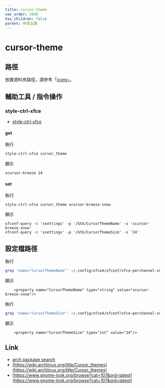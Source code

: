 ```yaml
---
title: cursor-theme
nav_order: 2040
has_children: false
parent: 佈景主題
---
```



# cursor-theme


## 路徑

放置資料夾路徑，請參考「[icons](https://samwhelp.github.io/note-about-ubuntu/read/theme.html#icons)」。


## 輔助工具 / 指令操作


### style-ctrl-xfce

* [style-ctrl-xfce](https://samwhelp.github.io/note-about-manjaro/read/project/style-xfce/style-ctrl-xfce.html)


#### get

執行

``` sh
style-ctrl-xfce cursor_theme
```

顯示

```
xcursor-breeze 24
```

#### set

執行

```
style-ctrl-xfce cursor_theme xcursor-breeze-snow
```

顯示

```
xfconf-query -c 'xsettings' -p '/Gtk/CursorThemeName' -s 'xcursor-breeze-snow'
xfconf-query -c 'xsettings' -p '/Gtk/CursorThemeSize' -s '24'
```



## 設定檔路徑

執行

``` sh
grep 'name="CursorThemeName"' ~/.config/xfce4/xfconf/xfce-perchannel-xml/xsettings.xml
```

顯示

```
    <property name="CursorThemeName" type="string" value="xcursor-breeze-snow"/>
```


執行

``` sh
grep 'name="CursorThemeSize"' ~/.config/xfce4/xfconf/xfce-perchannel-xml/xsettings.xml
```

顯示

```
    <property name="CursorThemeSize" type="int" value="24"/>
```


## Link

* [arch package search](https://samwhelp.github.io/note-about-manjaro/read/theme/package-search/xcursor.html)
* [https://wiki.archlinux.org/title/Cursor_themes](https://wiki.archlinux.org/title/Cursor_themes)
* [https://www.gnome-look.org/browse?cat=107&ord=latest](https://www.gnome-look.org/browse?cat=107&ord=latest)
